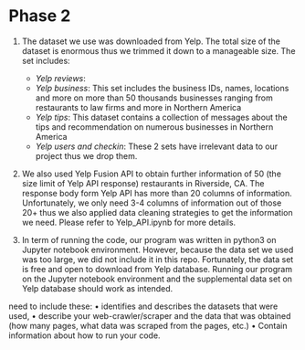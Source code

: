 # Phase 2

1. The dataset we use was downloaded from Yelp. The total size of the dataset is enormous thus we trimmed it down to a manageable size. The set includes:
    - *Yelp reviews*: 
    - *Yelp business*: This set includes the business IDs, names, locations and more on more than 50 thousands businesses ranging from restaurants to law firms and more in Northern America 
    - *Yelp tips*:  This dataset contains a collection of messages about the tips and recommendation on numerous businesses in Northern America
    - *Yelp users and checkin*: These 2 sets have irrelevant data to our project thus we drop them.
    
2. We also used Yelp Fusion API to obtain further information of 50 (the size limit of Yelp API response) restaurants in Riverside, CA. The response body form Yelp API has more than 20 columns of information. Unfortunately, we only need 3-4 columns of information out of those 20+ thus we also applied data cleaning strategies to get the information we need. Please refer to Yelp_API.ipynb for more details.
   
3. In term of running the code, our program was written in python3 on Jupyter notebook environment. However, because the data set we used was too large, we did not include it in this repo. Fortunately, the data set is free and open to download from Yelp database. Running our program on the Jupyter notebook environment and the supplemental data set on Yelp database should work as intended.   

need to include these:
• identifies and describes the datasets that were used,
• describe your web-crawler/scraper and the data that was obtained (how many pages, what
data was scraped from the pages, etc.)
• Contain information about how to run your code.
